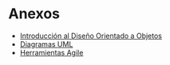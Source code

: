 # Anexos  
 
- [Introducción al Diseño Orientado a Objetos](introduccion.md)  
- [Diagramas UML](diagramasUML.md)
- [Herramientas Agile](herramientasAgile.md)
